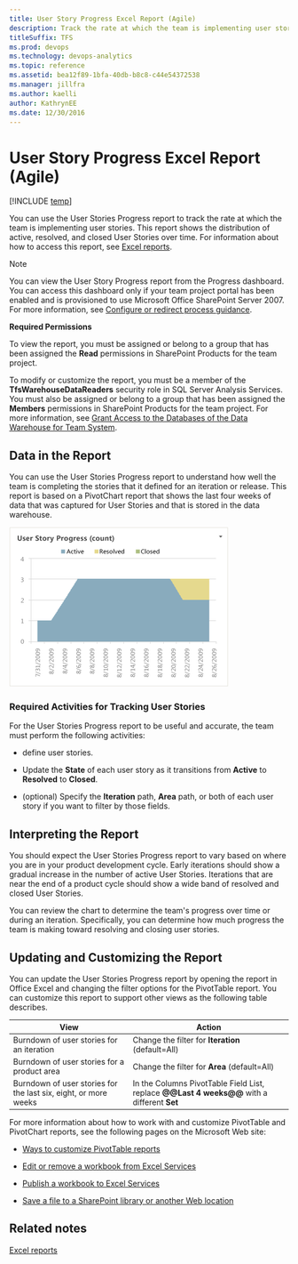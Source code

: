```yaml
---
title: User Story Progress Excel Report (Agile) 
description: Track the rate at which the team is implementing user stories.
titleSuffix: TFS
ms.prod: devops
ms.technology: devops-analytics
ms.topic: reference
ms.assetid: bea12f89-1bfa-40db-b8c8-c44e54372538
ms.manager: jillfra
ms.author: kaelli
author: KathrynEE
ms.date: 12/30/2016
---
```


# User Story Progress Excel Report (Agile)

[!INCLUDE [temp](../_shared/tfs-sharepoint-version.md)]

You can use the User Stories Progress report to track the rate at which the team is implementing user stories. This report shows the distribution of active, resolved, and closed User Stories over time. For information about how to access this report, see [Excel reports](excel-reports.md).  
  
> [!NOTE]
>  You can view the User Story Progress report from the Progress dashboard. You can access this dashboard only if your team project portal has been enabled and is provisioned to use Microsoft Office SharePoint Server 2007. For more information, see [Configure or redirect process guidance](../sharepoint-dashboards/configure-or-redirect-process-guidance.md).  
  
 **Required Permissions**  
  
 To view the report, you must be assigned or belong to a group that has been assigned the **Read** permissions in SharePoint Products for the team project.  
  
 To modify or customize the report, you must be a member of the **TfsWarehouseDataReaders** security role in SQL Server Analysis Services. You must also be assigned or belong to a group that has been assigned the **Members** permissions in SharePoint Products for the team project. For more information, see [Grant Access to the Databases of the Data Warehouse for Team System](../admin/grant-permissions-to-reports.md).  
  
##  <a name="Data"></a> Data in the Report  
 You can use the User Stories Progress report to understand how well the team is completing the stories that it defined for an iteration or release. This report is based on a PivotChart report that shows the last four weeks of data that was captured for User Stories and that is stored in the data warehouse.  
  
 ![Example User Stories report](_img/procguid_excelreport.png "ProcGuid_ExcelReport")  
  
### Required Activities for Tracking User Stories  
 For the User Stories Progress report to be useful and accurate, the team must perform the following activities:  
  
-   define user stories.  
  
-   Update the **State** of each user story as it transitions from **Active** to **Resolved** to **Closed**.  
  
-   (optional) Specify the **Iteration** path, **Area** path, or both of each user story if you want to filter by those fields.  
  
##  <a name="Interpreting"></a> Interpreting the Report  
 You should expect the User Stories Progress report to vary based on where you are in your product development cycle. Early iterations should show a gradual increase in the number of active User Stories. Iterations that are near the end of a product cycle should show a wide band of resolved and closed User Stories.  
  
 You can review the chart to determine the team's progress over time or during an iteration. Specifically, you can determine how much progress the team is making  toward resolving and closing user stories.  
  
##  <a name="Updating"></a> Updating and Customizing the Report  
 You can update the User Stories Progress report by opening the report in Office Excel and changing the filter options for the PivotTable report. You can customize this report to support other views as the following table describes.  
  
|View|Action|  
|----------|------------|  
|Burndown of user stories for an iteration|Change the filter for **Iteration** (default=All)|  
|Burndown of user stories for a product area|Change the filter for **Area** (default=All)|  
|Burndown of user stories for the last six, eight, or more weeks|In the Columns PivotTable Field List, replace **@@Last 4 weeks@@** with a different **Set**|  
  
 For more information about how to work with and customize PivotTable and PivotChart reports, see the following pages on the Microsoft Web site:  
  
-   [Ways to customize PivotTable reports](http://go.microsoft.com/fwlink/?LinkId=165722)  
  
-   [Edit or remove a workbook from Excel Services](http://go.microsoft.com/fwlink/?LinkId=165723)  
  
-   [Publish a workbook to Excel Services](http://go.microsoft.com/fwlink/?LinkId=165724)  
  
-   [Save a file to a SharePoint library or another Web location](http://go.microsoft.com/fwlink/?LinkId=165725)  
  
## Related notes
 [Excel reports](excel-reports.md)